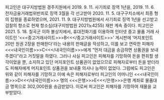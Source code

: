 피고인은 대구지방법원 경주지원에서 2019. 9. 11. 사기죄로 징역 1년을, 2019. 11. 6. 전자금융거래법위반죄로 징역 3월을 각 선고받아 2020. 11. 5. 대구구치소에서 최종 형의 집행을 종료하였으며, 2021. 11. 9. 대구지방법원에서 사기죄로 징역 1년을 선고받고 검찰의 항소로 현재 항소심(대구지방법원 2021노4255) 재판 계속 중이다.
피고인은 2021. 5. 18. 칠곡군 이하 불상지에서, 휴대전화기를 이용하여 인터넷 중고 물품 거래 사이트인 ‘<<<중고거래사이트>>>B<<</중고거래사이트>>>' 게시판에 ‘머지포인트 20만 원권 2장을 판매한다'라는 내용의 판매글을 작성하고, 이를 보고 연락한 피해자 <<<내국인이름>>>C<<</내국인이름>>>에게 "먼저 대금을 송금하면 상품권을 보내주겠다"라고 거짓말을 하였다.
그러나 사실 피고인은 피해자를 기망하여 돈을 편취할 생각이었을 뿐, 소지하고 있던 머지포인트 상품권이 없었으므로 피해자로부터 돈을 받더라도 피해자에게 머지포인트 상품권을 보내줄 의사나 능력이 없었다.
그럼에도 피고인은 위와 같이 피해자를 기망하고 이에 속은 피해자로부터 피고인의 어머니인 <<<내국인이름>>>D<<</내국인이름>>> 명의 <<<은행>>>E<<</은행>>>은행 계좌로 물품대금 명목으로 302,000원을 송금받았다.
이로써 피고인은 피해자를 기망하여 재물을 교부받았다.
